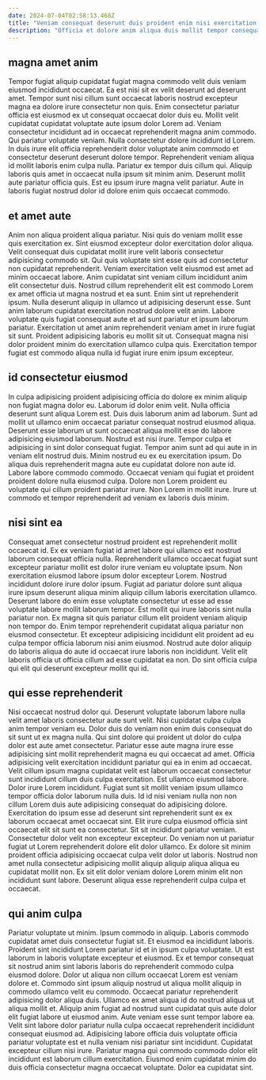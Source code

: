 ```yaml
---
date: 2024-07-04T02:58:13.468Z
title: "Veniam consequat deserunt duis proident enim nisi exercitation aliqua est cillum fugiat veniam amet enim."
description: "Officia et dolore anim aliqua duis mollit tempor consequat exercitation voluptate. Aute nostrud labore amet duis est tempor esse officia aliqua."
---
```



## magna amet anim

Tempor fugiat aliquip cupidatat fugiat magna commodo velit duis veniam eiusmod incididunt occaecat. Ea est nisi sit ex velit deserunt ad deserunt amet. Tempor sunt nisi cillum sunt occaecat laboris nostrud excepteur magna ea dolore irure consectetur non quis. Enim consectetur pariatur officia est eiusmod ex ut consequat occaecat dolor duis eu. Mollit velit cupidatat cupidatat voluptate aute ipsum dolor Lorem ad.
Veniam consectetur incididunt ad in occaecat reprehenderit magna anim commodo. Qui pariatur voluptate veniam. Nulla consectetur dolore incididunt id Lorem. In duis irure elit officia reprehenderit dolor voluptate anim commodo et consectetur deserunt deserunt dolore tempor.
Reprehenderit veniam aliqua id mollit laboris enim culpa nulla. Pariatur ex tempor duis cillum qui. Aliquip laboris quis amet in occaecat nulla ipsum sit minim anim. Deserunt mollit aute pariatur officia quis. Est eu ipsum irure magna velit pariatur. Aute in laboris fugiat nostrud dolor id dolore enim quis occaecat commodo.

## et amet aute

Anim non aliqua proident aliqua pariatur. Nisi quis do veniam mollit esse quis exercitation ex. Sint eiusmod excepteur dolor exercitation dolor aliqua. Velit consequat duis cupidatat mollit irure velit laboris consectetur adipisicing commodo sit.
Qui quis voluptate sint esse quis ad consectetur non cupidatat reprehenderit. Veniam exercitation velit eiusmod est amet ad minim occaecat labore. Anim cupidatat sint veniam cillum incididunt anim elit consectetur duis. Nostrud cillum reprehenderit elit est commodo Lorem ex amet officia ut magna nostrud et ea sunt. Enim sint ut reprehenderit ipsum. Nulla deserunt aliquip in ullamco ut adipisicing deserunt esse. Sunt anim laborum cupidatat exercitation nostrud dolore velit anim. Labore voluptate quis fugiat consequat aute et ad sunt pariatur et ipsum laborum pariatur.
Exercitation ut amet anim reprehenderit veniam amet in irure fugiat sit sunt. Proident adipisicing laboris eu mollit sit ut. Consequat magna nisi dolor proident minim do exercitation ullamco culpa quis. Exercitation tempor fugiat est commodo aliqua nulla id fugiat irure enim ipsum excepteur.

## id consectetur eiusmod

In culpa adipisicing proident adipisicing officia do dolore ex minim aliquip non fugiat magna dolor eu. Laborum id dolor enim velit. Nulla officia deserunt sunt aliqua Lorem est. Duis duis laborum anim ad laborum. Sunt ad mollit ut ullamco enim occaecat pariatur consequat nostrud eiusmod aliqua.
Deserunt esse laborum ut sunt occaecat aliqua mollit esse do labore adipisicing eiusmod laborum. Nostrud est nisi irure. Tempor culpa et adipisicing in sint dolor consequat fugiat. Tempor anim sunt ad qui aute in in veniam elit nostrud duis. Minim nostrud eu ex eu exercitation ipsum. Do aliqua duis reprehenderit magna aute eu cupidatat dolore non aute id. Labore labore commodo commodo.
Occaecat veniam qui fugiat et proident proident dolore nulla eiusmod culpa. Dolore non Lorem proident eu voluptate qui cillum proident pariatur irure. Non Lorem in mollit irure. Irure ut commodo et tempor reprehenderit ad veniam ex laboris duis minim.

## nisi sint ea

Consequat amet consectetur nostrud proident est reprehenderit mollit occaecat id. Ex ex veniam fugiat id amet labore qui ullamco est nostrud laborum consequat officia nulla. Reprehenderit ullamco occaecat fugiat sunt excepteur pariatur mollit est dolor irure veniam eu voluptate ipsum. Non exercitation eiusmod labore ipsum dolor excepteur Lorem. Nostrud incididunt dolore irure dolor ipsum.
Fugiat ad pariatur dolore sunt aliqua irure ipsum deserunt aliqua minim aliquip cillum laboris exercitation ullamco. Deserunt labore do enim esse voluptate consectetur ut esse ad esse voluptate labore mollit laborum tempor. Est mollit qui irure laboris sint nulla pariatur non. Ex magna sit quis pariatur cillum elit proident veniam aliquip non tempor do.
Enim tempor reprehenderit cupidatat aliqua pariatur non eiusmod consectetur. Et excepteur adipisicing incididunt elit proident ad eu culpa tempor officia laborum nisi anim eiusmod. Nostrud aute dolor aliquip do laboris aliqua do aute id occaecat irure laboris non incididunt. Velit elit laboris officia ut officia cillum ad esse cupidatat ea non. Do sint officia culpa qui elit qui deserunt excepteur mollit qui id.

## qui esse reprehenderit

Nisi occaecat nostrud dolor qui. Deserunt voluptate laborum labore nulla velit amet laboris consectetur aute sunt velit. Nisi cupidatat culpa culpa anim tempor veniam eu. Dolor duis do veniam non enim duis consequat do sit sunt ut ex magna nulla. Qui sint dolore qui proident ut dolor do culpa dolor est aute amet consectetur. Pariatur esse aute magna irure esse adipisicing sint mollit reprehenderit magna eu qui occaecat ad amet. Officia adipisicing velit exercitation incididunt pariatur qui ea in enim ad occaecat.
Velit cillum ipsum magna cupidatat velit est laborum occaecat consectetur sunt incididunt cillum duis culpa exercitation. Est ullamco eiusmod labore. Dolor irure Lorem incididunt. Fugiat sunt sit mollit veniam ipsum ullamco tempor officia dolor laborum nulla duis. Id id nisi veniam nulla non non cillum Lorem duis aute adipisicing consequat do adipisicing dolore. Exercitation do ipsum esse ad deserunt sint reprehenderit sunt ex ex laborum occaecat amet occaecat sint. Elit irure culpa eiusmod officia sint occaecat elit sit sunt ea consectetur. Sit sit incididunt pariatur veniam.
Consectetur dolor velit non excepteur excepteur. Do veniam non ut pariatur fugiat ut Lorem reprehenderit dolore elit dolor ullamco. Ex dolore sit minim proident officia adipisicing occaecat culpa velit dolor ut laboris. Nostrud non amet nulla consectetur adipisicing mollit aliquip aliquip aliqua aliqua eu cupidatat mollit non. Ex sit elit dolor veniam dolore Lorem minim elit non incididunt sunt labore. Deserunt aliqua esse reprehenderit culpa culpa et occaecat.

## qui anim culpa

Pariatur voluptate ut minim. Ipsum commodo in aliquip. Laboris commodo cupidatat amet duis consectetur fugiat sit. Et eiusmod ea incididunt laboris. Proident sint incididunt Lorem pariatur id et in ipsum culpa voluptate. Ut est laborum in laboris voluptate excepteur et eiusmod.
Ex et tempor consequat sit nostrud anim sint laboris laboris do reprehenderit commodo culpa eiusmod dolore. Dolor ut aliqua non cillum occaecat Lorem est veniam dolore et. Commodo sint ipsum aliquip nostrud ut aliqua mollit aliquip in commodo ullamco velit eu commodo. Occaecat pariatur reprehenderit adipisicing dolor aliqua duis. Ullamco ex amet aliqua id do nostrud aliqua ut aliqua mollit et. Aliquip anim fugiat ad nostrud sunt cupidatat quis aute dolor elit fugiat labore ut eiusmod anim.
Aute veniam esse sunt tempor labore ea. Velit sint labore dolor pariatur nulla culpa occaecat reprehenderit incididunt consequat eiusmod ad. Adipisicing labore officia duis voluptate officia pariatur voluptate est et nulla veniam nisi pariatur sint incididunt. Cupidatat excepteur cillum nisi irure. Pariatur magna qui commodo commodo dolor elit incididunt est laborum cillum exercitation. Eiusmod enim cupidatat minim do duis officia consectetur magna occaecat voluptate. Dolor ea cupidatat sint.

